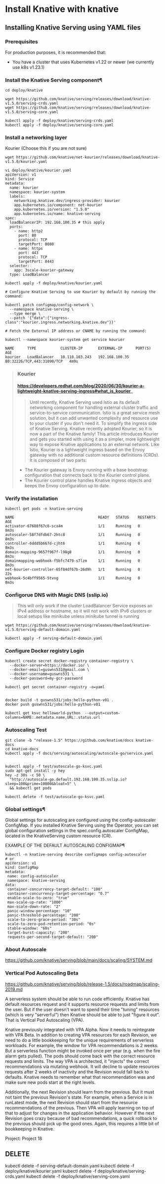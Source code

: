 # Install Knative with knative


## Installing Knative Serving using YAML files

### Prerequisites
For production purposes, it is recommended that:
- You have a cluster that uses Kubernetes v1.22 or newer (we currently use k8s v1.23.1)

### Install the Knative Serving component¶
```
cd deploy/knative

wget https://github.com/knative/serving/releases/download/knative-v1.5.0/serving-crds.yaml
wget https://github.com/knative/serving/releases/download/knative-v1.5.0/serving-core.yaml

kubectl apply -f deploy/knative/serving-crds.yaml
kubectl apply -f deploy/knative/serving-core.yaml 
```

### Install a networking layer
Kourier (Choose this if you are not sure)
```
wget https://github.com/knative/net-kourier/releases/download/knative-v1.5.0/kourier.yaml
```
```
vi deploy/knative/kourier.yaml
apiVersion: v1
kind: Service
metadata:
  name: kourier
  namespace: kourier-system
  labels:
    networking.knative.dev/ingress-provider: kourier
    app.kubernetes.io/component: net-kourier
    app.kubernetes.io/version: "1.5.0"
    app.kubernetes.io/name: knative-serving
spec:
  loadBalancerIP: 192.168.100.35 # this apply
  ports:
    - name: http2
      port: 80
      protocol: TCP
      targetPort: 8080
    - name: https
      port: 443
      protocol: TCP
      targetPort: 8443
  selector:
    app: 3scale-kourier-gateway
  type: LoadBalancer

```


```
kubectl apply -f deploy/knative/kourier.yaml

# Configure Knative Serving to use Kourier by default by running the command:

kubectl patch configmap/config-network \
  --namespace knative-serving \
  --type merge \
  --patch '{"data":{"ingress-class":"kourier.ingress.networking.knative.dev"}}'

# Fetch the External IP address or CNAME by running the command:

kubectl --namespace kourier-system get service kourier

NAME      TYPE           CLUSTER-IP       EXTERNAL-IP      PORT(S)                      AGE
kourier   LoadBalancer   10.110.103.243   192.168.100.35   80:32226/TCP,443:31090/TCP   4m9s
```

> ### Kourier
>#### https://developers.redhat.com/blog/2020/06/30/kourier-a-lightweight-knative-serving-ingress#what_is_kourier_
>>Until recently, Knative Serving used Istio as its default networking component for handling external cluster traffic and service-to-service communication. Istio is a great service mesh solution, but it can add unwanted complexity and resource use to your cluster if you don't need it.
>>To simplify the ingress side of Knative Serving. Knative recently adopted Kourier, so it is now a part of the Knative family! This article introduces Kourier and gets you started with using it as a simpler, more lightweight way to expose Knative applications to an external network.
>Like Istio, Kourier is a lightweight ingress based on the Envoy gateway with no additional custom resource definitions (CRDs). It is composed of two parts:
>- The Kourier gateway is Envoy running with a base bootstrap configuration that connects back to the Kourier control plane.
>- The Kourier control plane handles Knative ingress objects and keeps the Envoy configuration up to date.

### Verify the installation
```
kubectl get pods -n knative-serving

NAME                                      READY   STATUS    RESTARTS   AGE
activator-67688f67c6-scx4m                1/1     Running   0          8m3s
autoscaler-58f7dfdb67-2htc8               1/1     Running   0          8m3s
controller-6ddd5b667d-cjht6               1/1     Running   0          8m3s
domain-mapping-9657f967f-l98g8            1/1     Running   0          8m3s
domainmapping-webhook-f5bfc7479-s7lzm     1/1     Running   0          8m3s
net-kourier-controller-65f84df67b-26d9h   1/1     Running   0          22s
webhook-5c4bff9565-5tvng                  1/1     Running   0          8m3s
```

### Configorue DNS with Magic DNS (sslip.io)

>This will only work if the cluster LoadBalancer Service exposes an IPv4 address or hostname, so it will not work with IPv6 clusters or local setups like minikube unless minikube tunnel is running
```
wget https://github.com/knative/serving/releases/download/knative-v1.5.0/serving-default-domain.yaml

kubectl apply -f serving-default-domain.yaml
```


### Configure Docker registry Login
```
kubectl create secret docker-registry container-registry \
  --docker-server=https://docker.io/ \
  --docker-email=guswns531@gmail.com \
  --docker-username=guswns531 \
  --docker-password=my-gcr-password

kubectl get secret container-registry -o=yaml


docker build -t guswns531/jobs:hello-python-v01 .
docker push guswns531/jobs:hello-python-v01

kubectl get ksvc helloworld-python  --output=custom-columns=NAME:.metadata.name,URL:.status.url
```

### Autoscaling Test
```
git clone -b "release-1.5" https://github.com/knative/docs knative-docs
cd knative-docs
kubectl apply -f docs/serving/autoscaling/autoscale-go/service.yaml


kubectl apply -f test/autoscale-go-ksvc.yaml
sudo apt-get install -y hey
hey -z 30s -c 50 \
  "http://autoscale-go.default.192.168.100.35.sslip.io?sleep=100&prime=10000&bloat=5" \
  && kubectl get pods
  
kubectl delete -f test/autoscale-go-ksvc.yaml

```



### Global settings¶

Global settings for autoscaling are configured using the config-autoscaler ConfigMap. If you installed Knative Serving using the Operator, you can set global configuration settings in the spec.config.autoscaler ConfigMap, located in the KnativeServing custom resource (CR).

EXAMPLE OF THE DEFAULT AUTOSCALING CONFIGMAP¶
```
kubectl -n knative-serving describe configmaps config-autoscaler
# or 
apiVersion: v1
kind: ConfigMap
metadata:
 name: config-autoscaler
 namespace: knative-serving
data:
 container-concurrency-target-default: "100"
 container-concurrency-target-percentage: "0.7"
 enable-scale-to-zero: "true"
 max-scale-up-rate: "1000"
 max-scale-down-rate: "2"
 panic-window-percentage: "10"
 panic-threshold-percentage: "200"
 scale-to-zero-grace-period: "30s"
 scale-to-zero-pod-retention-period: "0s"
 stable-window: "60s"
 target-burst-capacity: "200"
 requests-per-second-target-default: "200"
````


### About Autoscale 

https://github.com/knative/serving/blob/main/docs/scaling/SYSTEM.md



### Vertical Pod Autoscaling Beta

https://github.com/knative/serving/blob/release-1.5/docs/roadmap/scaling-2019.md

A serverless system should be able to run code efficiently. Knative has default resources request and it supports resource requests and limits from the user. But if the user doesn't want to spend their time "tuning" resources (which is very "serverful") then Knative should be able to just "figure it out". That is Vertical Pod Autoscaling (VPA).

Knative previously integrated with VPA Alpha. Now it needs to reintegrate with VPA Beta. In addition to creating VPA resources for each Revision, we need to do a little bookkeeping for the unique requirements of serverless workloads. For example, the window for VPA recommendations is 2 weeks. But a serverless function might be invoked once per year (e.g. when the fire alarm gets pulled). The pods should come back with the correct resource requests and limits. The way VPA is architected, it "injects" the correct recommendations via mutating webhook. It will decline to update resources requests after 2 weeks of inactivity and the Revision would fall back to defaults. Knative needs to remember what that recommendation was and make sure new pods start at the right levels.

Additionally, the next Revision should learn from the previous. But it must not taint the previous Revision's state. For example, when a Service is in runLatest mode, the next Revision should start from the resource recommendations of the previous. Then VPA will apply learning on top of that to adjust for changes in the application behavior. However if the next Revision goes crazy because of bad recommendations, a quick rollback to the previous should pick up the good ones. Again, this requires a little bit of bookkeeping in Knative.

Project: Project 18


## DELETE

kubectl delete -f serving-default-domain.yaml
kubectl delete -f deploy/knative/kourier.yaml
kubectl delete -f deploy/knative/serving-crds.yaml
kubectl delete -f deploy/knative/serving-core.yaml 